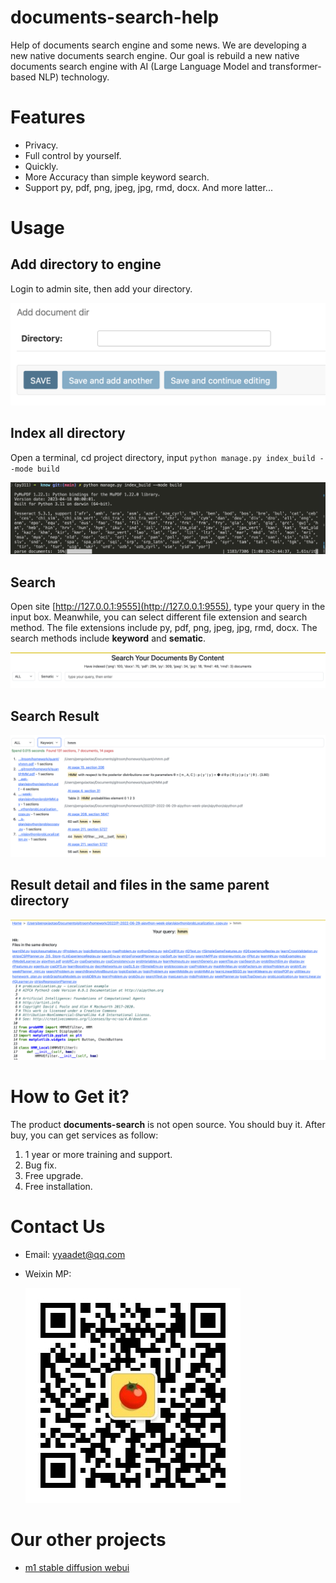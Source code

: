 # documents-search-help

Help of documents search engine and some news. We are developing a new native documents search engine. Our goal is rebuild a new native documents search engine with AI (Large Language Model and transformer-based NLP) technology.

# Features

- Privacy. 
- Full control by yourself.
- Quickly.
- More Accuracy than simple keyword search.
- Support py, pdf, png, jpeg, jpg, rmd, docx. And more latter...

# Usage

## Add directory to engine

Login to admin site, then add your directory.

![add directory](./screens/add_directory.png)

## Index all directory

Open a terminal, cd project directory, input `python manage.py index_build --mode build`

![index build](./screens/index_build.png)

## Search

Open site [http://127.0.0.1:9555](http://127.0.0.1:9555), type your query in the input box. Meanwhile, you can select different file extension and search method. The file extensions include py, pdf, png, jpeg, jpg, rmd, docx. The search methods include **keyword** and **sematic**.

![search](./screens/search.png)

## Search Result

![search result](./screens/search_result.png)

## Result detail and files in the same parent directory

![search detail](./screens/search_detail.png)

# How to Get it?

The product **documents-search** is not open source. You should buy it. After buy, you can get services as follow:

1. 1 year or more training and support.
2. Bug fix.
3. Free upgrade.
4. Free installation.

# Contact Us

- Email: yyaadet@qq.com
- Weixin MP:

    ![Weixin MP](./screens/weixin_mp.jpg)

# Our other projects

- [m1 stable diffusion webui](https://github.com/yyaadet/m1-stable-diffusion-webui)


